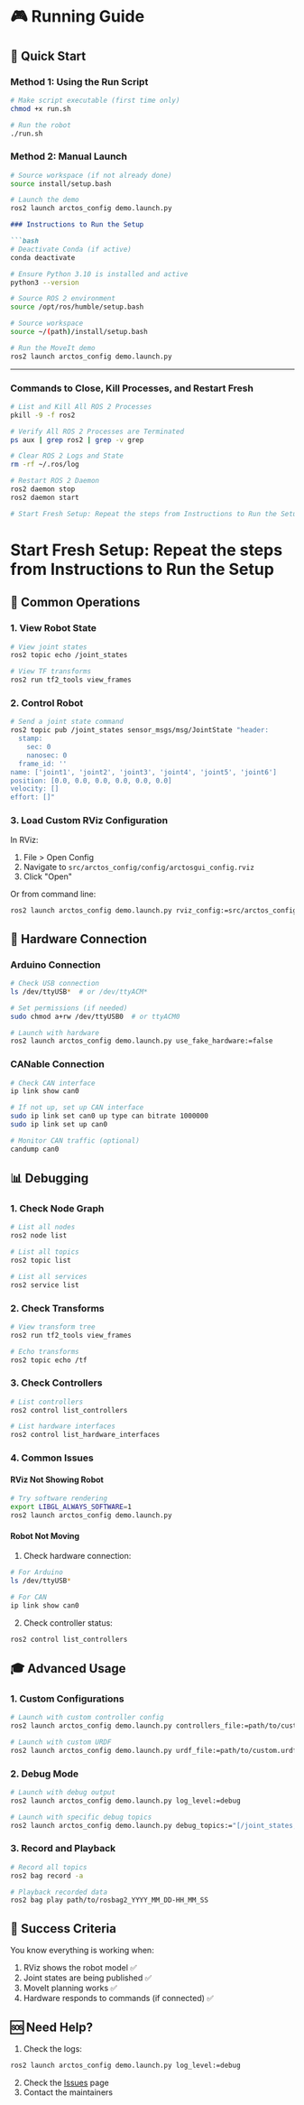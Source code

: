 # 🎮 Running Guide

## 🚀 Quick Start

### Method 1: Using the Run Script
```bash
# Make script executable (first time only)
chmod +x run.sh

# Run the robot
./run.sh
```

### Method 2: Manual Launch
```bash
# Source workspace (if not already done)
source install/setup.bash

# Launch the demo
ros2 launch arctos_config demo.launch.py
```
```markdown
### Instructions to Run the Setup

```bash
# Deactivate Conda (if active)
conda deactivate

# Ensure Python 3.10 is installed and active
python3 --version

# Source ROS 2 environment
source /opt/ros/humble/setup.bash

# Source workspace
source ~/(path)/install/setup.bash

# Run the MoveIt demo
ros2 launch arctos_config demo.launch.py
```

---

### Commands to Close, Kill Processes, and Restart Fresh

```bash
# List and Kill All ROS 2 Processes
pkill -9 -f ros2

# Verify All ROS 2 Processes are Terminated
ps aux | grep ros2 | grep -v grep

# Clear ROS 2 Logs and State
rm -rf ~/.ros/log

# Restart ROS 2 Daemon
ros2 daemon stop
ros2 daemon start

# Start Fresh Setup: Repeat the steps from Instructions to Run the Setup
```
# Start Fresh Setup: Repeat the steps from Instructions to Run the Setup

## 🎯 Common Operations

### 1. View Robot State
```bash
# View joint states
ros2 topic echo /joint_states

# View TF transforms
ros2 run tf2_tools view_frames
```

### 2. Control Robot
```bash
# Send a joint state command
ros2 topic pub /joint_states sensor_msgs/msg/JointState "header:
  stamp:
    sec: 0
    nanosec: 0
  frame_id: ''
name: ['joint1', 'joint2', 'joint3', 'joint4', 'joint5', 'joint6']
position: [0.0, 0.0, 0.0, 0.0, 0.0, 0.0]
velocity: []
effort: []"
```

### 3. Load Custom RViz Configuration
In RViz:
1. File > Open Config
2. Navigate to `src/arctos_config/config/arctosgui_config.rviz`
3. Click "Open"

Or from command line:
```bash
ros2 launch arctos_config demo.launch.py rviz_config:=src/arctos_config/config/arctosgui_config.rviz
```

## 🔧 Hardware Connection

### Arduino Connection
```bash
# Check USB connection
ls /dev/ttyUSB*  # or /dev/ttyACM*

# Set permissions (if needed)
sudo chmod a+rw /dev/ttyUSB0  # or ttyACM0

# Launch with hardware
ros2 launch arctos_config demo.launch.py use_fake_hardware:=false
```

### CANable Connection
```bash
# Check CAN interface
ip link show can0

# If not up, set up CAN interface
sudo ip link set can0 up type can bitrate 1000000
sudo ip link set up can0

# Monitor CAN traffic (optional)
candump can0
```

## 📊 Debugging

### 1. Check Node Graph
```bash
# List all nodes
ros2 node list

# List all topics
ros2 topic list

# List all services
ros2 service list
```

### 2. Check Transforms
```bash
# View transform tree
ros2 run tf2_tools view_frames

# Echo transforms
ros2 topic echo /tf
```

### 3. Check Controllers
```bash
# List controllers
ros2 control list_controllers

# List hardware interfaces
ros2 control list_hardware_interfaces
```

### 4. Common Issues

#### RViz Not Showing Robot
```bash
# Try software rendering
export LIBGL_ALWAYS_SOFTWARE=1
ros2 launch arctos_config demo.launch.py
```

#### Robot Not Moving
1. Check hardware connection:
```bash
# For Arduino
ls /dev/ttyUSB*

# For CAN
ip link show can0
```

2. Check controller status:
```bash
ros2 control list_controllers
```

## 🎓 Advanced Usage

### 1. Custom Configurations
```bash
# Launch with custom controller config
ros2 launch arctos_config demo.launch.py controllers_file:=path/to/custom_controllers.yaml

# Launch with custom URDF
ros2 launch arctos_config demo.launch.py urdf_file:=path/to/custom.urdf.xacro
```

### 2. Debug Mode
```bash
# Launch with debug output
ros2 launch arctos_config demo.launch.py log_level:=debug

# Launch with specific debug topics
ros2 launch arctos_config demo.launch.py debug_topics:="[/joint_states, /tf]"
```

### 3. Record and Playback
```bash
# Record all topics
ros2 bag record -a

# Playback recorded data
ros2 bag play path/to/rosbag2_YYYY_MM_DD-HH_MM_SS
```

## 🎉 Success Criteria

You know everything is working when:
1. RViz shows the robot model ✅
2. Joint states are being published ✅
3. MoveIt planning works ✅
4. Hardware responds to commands (if connected) ✅

## 🆘 Need Help?

1. Check the logs:
```bash
ros2 launch arctos_config demo.launch.py log_level:=debug
```

2. Check the [Issues](https://github.com/your-repo/ArctosARM/issues) page
3. Contact the maintainers
